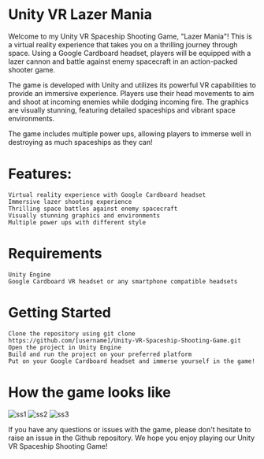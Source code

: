 # Unity VR Lazer Mania

Welcome to my Unity VR Spaceship Shooting Game, "Lazer Mania"! This is a virtual reality experience that takes you on a thrilling journey through space. Using a Google Cardboard headset, players will be equipped with a lazer cannon and battle against enemy spacecraft in an action-packed shooter game.

The game is developed with Unity and utilizes its powerful VR capabilities to provide an immersive experience. Players use their head movements to aim and shoot at incoming enemies while dodging incoming fire. The graphics are visually stunning, featuring detailed spaceships and vibrant space environments.

The game includes multiple power ups, allowing players to immerse well in destroying as much spaceships as they can!

# Features:

    Virtual reality experience with Google Cardboard headset
    Immersive lazer shooting experience
    Thrilling space battles against enemy spacecraft
    Visually stunning graphics and environments
    Multiple power ups with different style

# Requirements

    Unity Engine
    Google Cardboard VR headset or any smartphone compatible headsets

# Getting Started

    Clone the repository using git clone https://github.com/[username]/Unity-VR-Spaceship-Shooting-Game.git
    Open the project in Unity Engine
    Build and run the project on your preferred platform
    Put on your Google Cardboard headset and immerse yourself in the game!
    
# How the game looks like

![ss1](https://github.com/jdfung/VR-LazerMania/blob/main/Screenshots/SS1.jpg)
![ss2](https://github.com/jdfung/VR-LazerMania/blob/main/Screenshots/SS2.jpg)
![ss3](https://github.com/jdfung/VR-LazerMania/blob/main/Screenshots/SS3.jpg)

If you have any questions or issues with the game, please don't hesitate to raise an issue in the Github repository. We hope you enjoy playing our Unity VR Spaceship Shooting Game!
